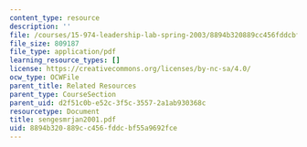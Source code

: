 ```yaml
---
content_type: resource
description: ''
file: /courses/15-974-leadership-lab-spring-2003/8894b320889cc456fddcbf55a9692fce_sengesmrjan2001.pdf
file_size: 809187
file_type: application/pdf
learning_resource_types: []
license: https://creativecommons.org/licenses/by-nc-sa/4.0/
ocw_type: OCWFile
parent_title: Related Resources
parent_type: CourseSection
parent_uid: d2f51c0b-e52c-3f5c-3557-2a1ab930368c
resourcetype: Document
title: sengesmrjan2001.pdf
uid: 8894b320-889c-c456-fddc-bf55a9692fce
---
```

